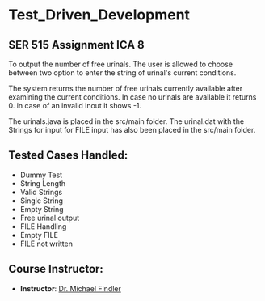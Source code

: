 
# Test_Driven_Development

## SER 515 Assignment ICA 8

To output the number of free urinals. The user is allowed to choose between two option to enter the string of urinal's current conditions.

The system returns the number of free urinals currently available after examining the current conditions. In case no urinals are available it returns 0. in case of an invalid inout it shows -1.

The urinals.java is placed in the src/main folder. The urinal.dat with the Strings for input for FILE input has also been placed in the src/main folder.

Tested Cases Handled:
-
- Dummy Test
- String Length
- Valid Strings
- Single String
- Empty String
- Free urinal output
- FILE Handling
- Empty FILE
- FILE not written

Course Instructor:
-
- **Instructor**: [Dr. Michael Findler](https://isearch.asu.edu/profile/2047446)
